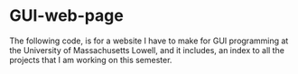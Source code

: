 # GUI-web-page
The following code, is for a website I have to make for GUI programming at the University of Massachusetts Lowell, and it includes, an index to all the projects that I am working on this semester. 
